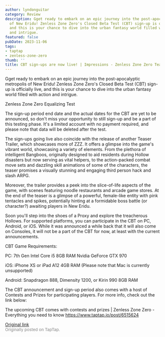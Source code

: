 ```yaml
---
author: lyndonguitar
category: Review
description: Gget ready to embark on an epic journey into the post-apocalyptic metropolis
  of New Eridu! Zenless Zone Zero's Closed Beta Test (CBT) sign-up is officially live,
  and this is your chance to dive into the urban fantasy world filled with action
  and intrigue.
featured: false
pubDate: 2023-11-06
tags:
- taptap
- zenless-zone-zero
thumb: ''
title: CBT sign-ups are now live! | Impressions - Zenless Zone Zero Teaser
---
```


Gget ready to embark on an epic journey into the post-apocalyptic metropolis of New Eridu! Zenless Zone Zero's Closed Beta Test (CBT) sign-up is officially live, and this is your chance to dive into the urban fantasy world filled with action and intrigue.

Zenless Zone Zero Equalizing Test

The sign-up period end date and the actual dates for the CBT are yet to be announced, so don't miss your opportunity to still sign-up and be a part of this testing phase. It's a limited account with no payment required, and please note that data will be deleted after the test.

The sign-ups going live also coincide with the release of another Teaser Trailer, which showcases more of ZZZ. It offers a glimpse into the game's vibrant world, showcasing a variety of elements. From the plethora of intelligent Bangboos, originally designed to aid residents during Hollow disasters but now serving as vital helpers, to the action-packed combat move sets and dazzling skill animations of some of the characters, the teaser promises a visually stunning and engaging third person hack and slash ARPG.

Moreover, the trailer provides a peek into the slice-of-life aspects of the game, with scenes featuring noodle restaurants and arcade game stores. At the end of the teaser is a glimpse of a powerful, female-like entity with pink tentacles and spikes, potentially hinting at a formidable boss battle (or character?) awaiting players in New Eridu.

Soon you'll step into the shoes of a Proxy and explore the treacherous Hollows. For supported platforms, you can participate in the CBT on PC, Android, or iOS. While it was announced a while back that it will also come on Consoles, it will not be a part of the CBT for now, at least with the current announcements.

CBT Game Requirements:

PC:
7th Gen Intel Core i5
8GB RAM
Nvidia GeForce GTX 970

iOS:
iPhone XS or iPad A12
4GB RAM (Please note that Mac is currently unsupported)

Android:
Snapdragon 888, Dimensity 1200, or Kirin 990
8GB RAM

The CBT announcement and sign-up period also comes with a host of Contests and Prizes for participating players. For more info, check out the link below:

The upcoming CBT comes with contests and prizes | Zenless Zone Zero - Everything you need to know
https://www.taptap.io/post/6515624

[Original link](https://www.taptap.io/post/6515524)<br><span style="font-size: 0.95em; color: #888;">Originally posted on TapTap.</span>